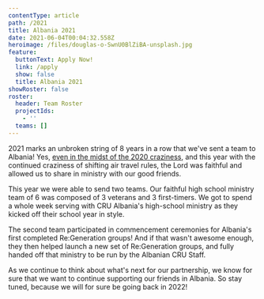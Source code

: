 ```yaml
---
contentType: article
path: /2021
title: Albania 2021
date: 2021-06-04T00:04:32.558Z
heroimage: /files/douglas-o-SwnU0BlZiBA-unsplash.jpg
feature:
  buttonText: Apply Now!
  link: /apply
  show: false
  title: Albania 2021
showRoster: false
roster:
  header: Team Roster
  projectIds:
    - ''
  teams: []
---
```

2021 marks an unbroken string of 8 years in a row that we've sent a team to Albania!  Yes, [even in the midst of the 2020 craziness](/2020), and this year with the continued craziness of shifting air travel rules, the Lord was faithful and allowed us to share in ministry with our good friends.

This year we were able to send two teams.  Our faithful high school ministry team of 6 was composed of 3 veterans and 3 first-timers.  We got to spend a whole week serving with CRU Albania's high-school ministry as they kicked off their school year in style.

The second team participated in commencement ceremonies for Albania's first completed Re:Generation groups!  And if that wasn't awesome enough, they then helped launch a new set of Re:Generation groups, and fully handed off that ministry to be run by the Albanian CRU Staff.

As we continue to think about what's next for our partnership, we know for sure that we want to continue supporting our friends in Albania.  So stay tuned, because we will for sure be going back in 2022!
